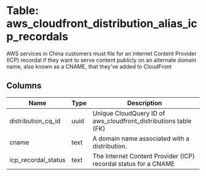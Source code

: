 
# Table: aws_cloudfront_distribution_alias_icp_recordals
AWS services in China customers must file for an Internet Content Provider (ICP) recordal if they want to serve content publicly on an alternate domain name, also known as a CNAME, that they've added to CloudFront
## Columns
| Name        | Type           | Description  |
| ------------- | ------------- | -----  |
|distribution_cq_id|uuid|Unique CloudQuery ID of aws_cloudfront_distributions table (FK)|
|cname|text|A domain name associated with a distribution.|
|icp_recordal_status|text|The Internet Content Provider (ICP) recordal status for a CNAME|
